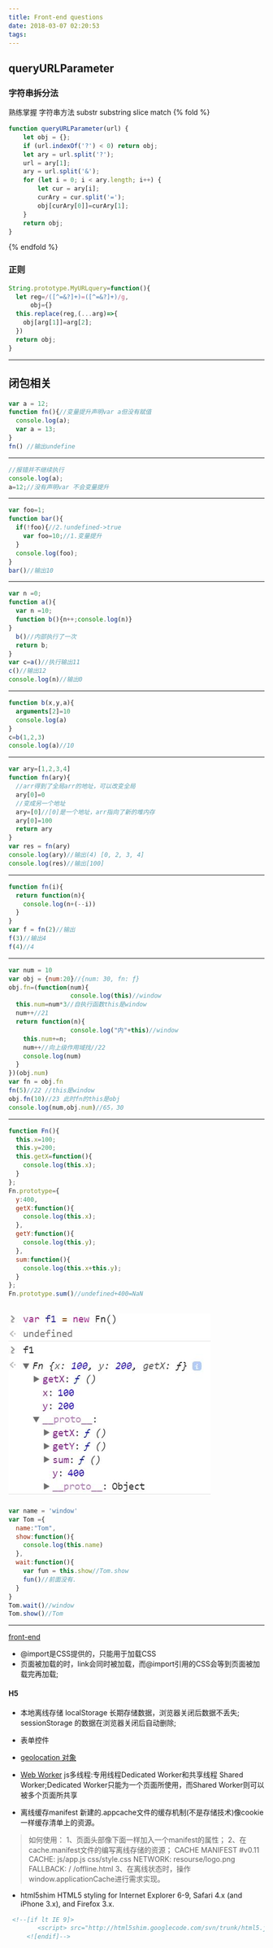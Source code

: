 ```yaml
---
title: Front-end questions
date: 2018-03-07 02:20:53
tags:
---
```


## queryURLParameter
### 字符串拆分法
熟练掌握 字符串方法 substr substring slice match
{% fold %}
```js
function queryURLParameter(url) {
    let obj = {};
    if (url.indexOf('?') < 0) return obj;
    let ary = url.split('?');
    url = ary[1];
    ary = url.split('&');
    for (let i = 0; i < ary.length; i++) {
        let cur = ary[i];
        curAry = cur.split('=');
        obj[curAry[0]]=curAry[1];
    }
    return obj;
}
```
{% endfold %}
### 正则
```js
String.prototype.MyURLquery=function(){
  let reg=/([^=&?]+)=([^=&?]+)/g,
      obj={}
  this.replace(reg,(...arg)=>{
    obj[arg[1]]=arg[2];
  })
  return obj;
}
```

---
## 闭包相关
```js
var a = 12;
function fn(){//变量提升声明var a但没有赋值
  console.log(a);
  var a = 13;
}
fn() //输出undefine
```
---
```js
//报错并不继续执行
console.log(a);
a=12;//没有声明var 不会变量提升
```
---
```js
var foo=1;
function bar(){
  if(!foo){//2.!undefined->true
    var foo=10;//1.变量提升
  }
  console.log(foo);
}
bar()//输出10
```
---
```js
var n =0;
function a(){
  var n =10;
  function b(){n++;console.log(n)}
}
  b()//内部执行了一次
  return b;
}
var c=a()//执行输出11
c()//输出12
console.log(n)//输出0
```
---
```js
function b(x,y,a){
  arguments[2]=10
  console.log(a)
}
c=b(1,2,3)
console.log(a)//10
```
---
```js
var ary=[1,2,3,4]
function fn(ary){
  //arr得到了全局arr的地址，可以改变全局
  ary[0]=0
  //变成另一个地址
  ary=[0]//[0]是一个地址，arr指向了新的堆内存
  ary[0]=100
  return ary
}
var res = fn(ary)
console.log(ary)//输出(4) [0, 2, 3, 4]
console.log(res)//输出[100]
```
---
```js
function fn(i){
  return function(n){
    console.log(n+(--i))
  }
}
var f = fn(2)//输出
f(3)//输出4
f(4)//4
```
---
```js
var num = 10
var obj = {num:20}//{num: 30, fn: ƒ}
obj.fn=(function(num){
                 console.log(this)//window
  this.num=num*3//自执行函数this是window
  num++//21
  return function(n){
                 console.log("内"+this)//window
    this.num+=n;
    num++//向上级作用域找//22
    console.log(num)
  }
})(obj.num)
var fn = obj.fn
fn(5)//22 //this是window
obj.fn(10)//23 此时fn的this是obj
console.log(num,obj.num)//65，30
```
---
```js
function Fn(){
  this.x=100;
  this.y=200;
  this.getX=function(){
    console.log(this.x);
  }
};
Fn.prototype={
  y:400,
  getX:function(){
    console.log(this.x);
  },
  getY:function(){
    console.log(this.y);
  },
  sum:function(){
    console.log(this.x+this.y);
  }
};
Fn.prototype.sum()//undefined+400=NaN
```
![proto](/images/proto.jpg)
---
```js
var name = 'window'
var Tom ={
  name:"Tom",
  show:function(){
    console.log(this.name)
  },
  wait:function(){
    var fun = this.show//Tom.show
    fun()//前面没有.
  }
}
Tom.wait()//window
Tom.show()//Tom
```
---



[front-end](https://github.com/markyun/My-blog/tree/master/Front-end-Developer-Questions/Questions-and-Answers)
- @import是CSS提供的，只能用于加载CSS
- 页面被加载的时，link会同时被加载，而@import引用的CSS会等到页面被加载完再加载;

#### H5
- 本地离线存储 localStorage 长期存储数据，浏览器关闭后数据不丢失;
        sessionStorage 的数据在浏览器关闭后自动删除;
- 表单控件
- [geolocation 对象](https://developer.mozilla.org/zh-CN/docs/Web/API/Geolocation/Using_geolocation)
- [Web Worker](http://www.alloyteam.com/2015/11/deep-in-web-worker/) js多线程:专用线程Dedicated Worker和共享线程 Shared Worker;Dedicated Worker只能为一个页面所使用，而Shared Worker则可以被多个页面所共享

- 离线缓存manifest 新建的.appcache文件的缓存机制(不是存储技术)像cookie一样缓存清单上的资源。
> 如何使用：
  1、页面头部像下面一样加入一个manifest的属性；
  2、在cache.manifest文件的编写离线存储的资源；
  	CACHE MANIFEST
  	#v0.11
  	CACHE:
  	js/app.js
  	css/style.css
  	NETWORK:
  	resourse/logo.png
  	FALLBACK:
  	/ /offline.html
  3、在离线状态时，操作window.applicationCache进行需求实现。


- html5shim  HTML5 styling for Internet Explorer 6-9, Safari 4.x (and iPhone 3.x), and Firefox 3.x.
```html
 <!--[if lt IE 9]>
  		<script> src="http://html5shim.googlecode.com/svn/trunk/html5.js"</script>
  	 <![endif]-->
```
